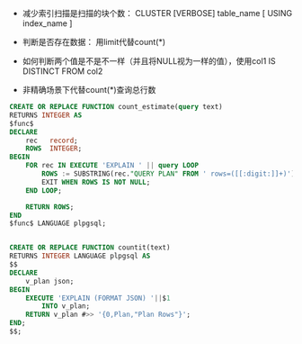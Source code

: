 + 减少索引扫描是扫描的块个数： CLUSTER [VERBOSE] table_name [ USING index_name ]
+ 判断是否存在数据： 用limit代替count(*)
+ 如何判断两个值是不是不一样（并且将NULL视为一样的值），使用col1 IS DISTINCT FROM col2



+ 非精确场景下代替count(*)查询总行数
```SQL
CREATE OR REPLACE FUNCTION count_estimate(query text) 
RETURNS INTEGER AS
$func$
DECLARE
    rec   record;
    ROWS  INTEGER;
BEGIN
    FOR rec IN EXECUTE 'EXPLAIN ' || query LOOP
        ROWS := SUBSTRING(rec."QUERY PLAN" FROM ' rows=([[:digit:]]+)');
        EXIT WHEN ROWS IS NOT NULL;
    END LOOP;

    RETURN ROWS;
END
$func$ LANGUAGE plpgsql;


CREATE OR REPLACE FUNCTION countit(text) 
RETURNS INTEGER LANGUAGE plpgsql AS          
$$
DECLARE
    v_plan json;                
BEGIN                      
    EXECUTE 'EXPLAIN (FORMAT JSON) '||$1                                
        INTO v_plan;                                                                       
    RETURN v_plan #>> '{0,Plan,"Plan Rows"}';  
END;  
$$;  
```